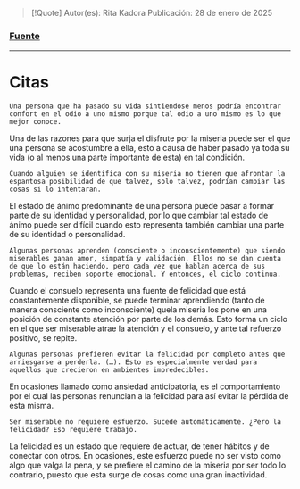 >[!Quote]
>Autor(es): Rita Kadora
>Publicación: 28 de enero de 2025
### [Fuente](https://medium.com/@RitaKadora/why-some-people-secretly-enjoy-their-own-misery-6d1c219f7f38)
---
# Citas

	Una persona que ha pasado su vida sintiendose menos podría encontrar confort en el odio a uno mismo porque tal odio a uno mismo es lo que mejor conoce.

Una de las razones para que surja el disfrute por la miseria puede ser el que una persona se acostumbre a ella, esto a causa de haber pasado ya toda su vida (o al menos una parte importante de esta) en tal condición.

	Cuando alguien se identifica con su miseria no tienen que afrontar la espantosa posibilidad de que talvez, solo talvez, podrían cambiar las cosas si lo intentaran.

El estado de ánimo predominante de una persona puede pasar a formar parte de su identidad y personalidad, por lo que cambiar tal estado de ánimo puede ser difícil cuando esto representa también cambiar una parte de su identidad o personalidad.

	Algunas personas aprenden (consciente o inconscientemente) que siendo miserables ganan amor, simpatía y validación. Ellos no se dan cuenta de que lo están haciendo, pero cada vez que hablan acerca de sus problemas, reciben soporte emocional. Y entonces, el ciclo continua.

Cuando el consuelo representa una fuente de felicidad que está constantemente disponible, se puede terminar aprendiendo (tanto de manera consciente como inconsciente) quela miseria los pone en una posición de constante atención por parte de los demás. Esto forma un ciclo en el que ser miserable atrae la atención y el consuelo, y ante tal refuerzo positivo, se repite.

	Algunas personas prefieren evitar la felicidad por completo antes que arriesgarse a perderla. (…). Esto es especialmente verdad para aquellos que crecieron en ambientes impredecibles.

En ocasiones llamado como ansiedad anticipatoria, es el comportamiento por el cual las personas renuncian a la felicidad para así evitar la pérdida de esta misma.

	Ser miserable no requiere esfuerzo. Sucede automáticamente. ¿Pero la felicidad? Eso requiere trabajo.

La felicidad es un estado que requiere de actuar, de tener hábitos y de conectar con otros. En ocasiones, este esfuerzo puede no ser visto como algo que valga la pena, y se prefiere el camino de la miseria por ser todo lo contrario, puesto que esta surge de cosas como una gran inactividad.